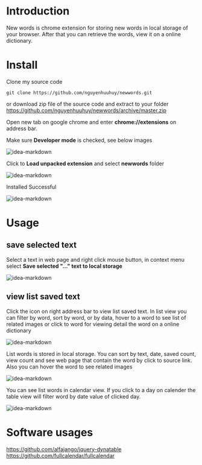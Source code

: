 Introduction
=============
New words is chrome extension for storing new words in local storage of your browser. After that you can retrieve the words, view it on a online dictionary.

Install
=============

Clone my source code

```
git clone https://github.com/nguyenhuuhuy/newwords.git
```

or download zip file of the source code and extract to your folder https://github.com/nguyenhuuhuy/newwords/archive/master.zip

Open new tab on google chrome and enter **chrome://extensions** on address bar.

Make sure **Developer mode** is checked, see below images

![idea-markdown](https://raw.githubusercontent.com/nguyenhuuhuy/newwords/master/docs/install-extension.png)

Click to **Load unpacked extension** and select **newwords** folder

![idea-markdown](https://raw.githubusercontent.com/nguyenhuuhuy/newwords/master/docs/select-folder.png)

Installed Successful

![idea-markdown](https://raw.githubusercontent.com/nguyenhuuhuy/newwords/master/docs/install-successful.png)

Usage
=============

## save selected text
Select a text in web page and right click mouse button, in context menu select **Save selected "..." text to local storage**

![idea-markdown](https://raw.githubusercontent.com/nguyenhuuhuy/newwords/master/docs/save-selected-text.png)

## view list saved text
Click the icon on right address bar to view list saved text. In list view you can filter by word, sort by word, or by data, hover to a word to see list of related images or click to word for viewing detail the word on a online dictionary

![idea-markdown](https://raw.githubusercontent.com/nguyenhuuhuy/newwords/master/docs/view-list.png)

List words is stored in local storage. You can sort by text, date, saved count, view count and see web page that contain the word by click to source link. Also you can hover the word to see related images

![idea-markdown](https://raw.githubusercontent.com/nguyenhuuhuy/newwords/master/docs/hover-to-show-related-images.png)

You can see list words in calendar view. If you click to a day on calender the table view will filter word by date value of clicked day.

![idea-markdown](https://raw.githubusercontent.com/nguyenhuuhuy/newwords/master/docs/calender-view.png)

Software usages
========

https://github.com/alfajango/jquery-dynatable
https://github.com/fullcalendar/fullcalendar
